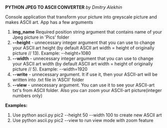 **PYTHON JPEG TO ASCII CONVERTER**
_by Dmitry Alekhin_

Console application that transform your picture into greyscale picture and makes ASCII art.
App has a few arguments

1. **img_name** Required position string argument that contains name of your Jpeg picture in 'Pics' folder
2. **--height** - unnecessary integer argument that you can use to change your ASCII art height 
(by default ASCII art width = height of originally picture // 13). Example: --height=1080
3. **--width** - unnecessary integer argument that you can use to change your ASCII art width 
(by default ASCII art width = height of originally picture // 5). Example: --width=1920
4. **--write** - unnecessary argument. It if use it, then your ASCII-art will be written into .txt file in 'ASCII' folder
5. **--view** - unnecessary argument. You can use it to see your ASCII-art txt's from ASCII folder. Also you can zoom your ASCII-art picture(integer numbers only)

**Examples:**
1. Use python ascii.py pic2 --height 50 --width 100 to create new ASCII art
2. Use python ascii.py pic2 --view to run view mode with zoom feature
